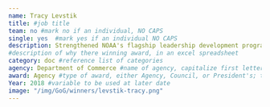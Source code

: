 ```yaml
---
name: Tracy	Levstik
title: #job title
team: no #mark no if an individual, NO CAPS
single: yes  #mark yes if an individual NO CAPS
description: Strengthened NOAA's flagship leadership development program, and has seen a 37% increase in the number of participants being promoted to the SES or GS-15 levels.
#description of why there winning award, in an excel spreadsheet
category: doc #reference list of categories
agency: Department of Commerce #name of agency, capitalize first letter of each name
award: Agency #type of award, either Agency, Council, or President's; this is case sensitive so make sure to match the options listed exactly. This section generates the format of the card
Year: 2018 #variable to be used at later date
image: "/img/GoG/winners/levstik-tracy.png"
---
```

